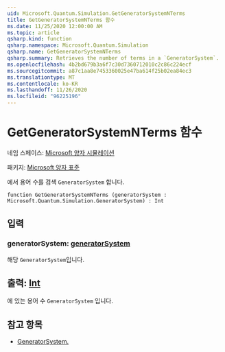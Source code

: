 ```yaml
---
uid: Microsoft.Quantum.Simulation.GetGeneratorSystemNTerms
title: GetGeneratorSystemNTerms 함수
ms.date: 11/25/2020 12:00:00 AM
ms.topic: article
qsharp.kind: function
qsharp.namespace: Microsoft.Quantum.Simulation
qsharp.name: GetGeneratorSystemNTerms
qsharp.summary: Retrieves the number of terms in a `GeneratorSystem`.
ms.openlocfilehash: 4b2bd679b3a6f7c30d7360712010c2c86c224ecf
ms.sourcegitcommit: a87c1aa8e7453360025e47ba614f25b02ea84ec3
ms.translationtype: MT
ms.contentlocale: ko-KR
ms.lasthandoff: 11/26/2020
ms.locfileid: "96225196"
---
```

# <a name="getgeneratorsystemnterms-function"></a>GetGeneratorSystemNTerms 함수

네임 스페이스: [Microsoft 양자 시뮬레이션](xref:Microsoft.Quantum.Simulation)

패키지: [Microsoft 양자 표준](https://nuget.org/packages/Microsoft.Quantum.Standard)


에서 용어 수를 검색 `GeneratorSystem` 합니다.

```qsharp
function GetGeneratorSystemNTerms (generatorSystem : Microsoft.Quantum.Simulation.GeneratorSystem) : Int
```


## <a name="input"></a>입력

### <a name="generatorsystem--generatorsystem"></a>generatorSystem: [generatorSystem](xref:Microsoft.Quantum.Simulation.GeneratorSystem)

해당 `GeneratorSystem`입니다.



## <a name="output--int"></a>출력: [Int](xref:microsoft.quantum.lang-ref.int)

에 있는 용어 수 `GeneratorSystem` 입니다.

## <a name="see-also"></a>참고 항목

- [GeneratorSystem.](xref:Microsoft.Quantum.Simulation.GeneratorSystem)